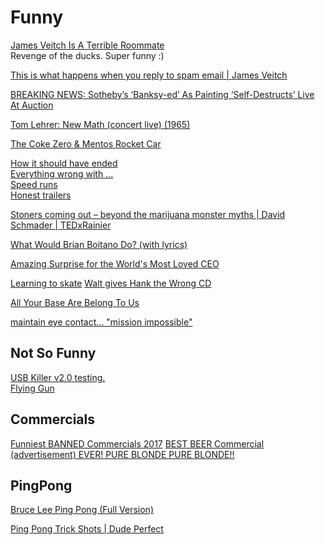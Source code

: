 Funny
=====

[James Veitch Is A Terrible Roommate](https://www.youtube.com/watch?v=f5d8pVg3Qtg)  
Revenge of the ducks. Super funny :)  

[This is what happens when you reply to spam email | James Veitch](https://www.youtube.com/watch?v=_QdPW8JrYzQ)

[BREAKING NEWS: Sotheby’s ‘Banksy-ed’ As Painting ‘Self-Destructs’ Live At Auction](https://www.youtube.com/watch?v=Std3LfVx41c)


[Tom Lehrer: New Math (concert live) (1965)](https://www.youtube.com/watch?v=W6OaYPVueW4)


[The Coke Zero & Mentos Rocket Car](https://www.youtube.com/watch?v=i-hXcRtbj1Y)


[How it should have ended](https://www.youtube.com/channel/UCHCph-_jLba_9atyCZJPLQQ)  
[Everything wrong with ...](https://www.youtube.com/user/CinemaSins)  
[Speed runs](https://www.youtube.com/user/1A4STUDIO)  
[Honest trailers](https://www.youtube.com/user/screenjunkies)

[Stoners coming out – beyond the marijuana monster myths | David Schmader | TEDxRainier](https://www.youtube.com/watch?v=mfXGpVi-YRs)

[What Would Brian Boitano Do? (with lyrics)](https://www.youtube.com/watch?v=XuRJSsAYxDA)

[Amazing Surprise for the World's Most Loved CEO](https://www.youtube.com/watch?v=4u5VQlBENB8)

[Learning to skate](https://www.youtube.com/watch?v=panvl3LD08w)
[Walt gives Hank the Wrong CD](https://www.youtube.com/watch?v=_mVq_4BA5DQ)


[All Your Base Are Belong To Us](https://www.youtube.com/watch?v=qItugh-fFgg)


[maintain eye contact... "mission impossible"﻿](https://www.youtube.com/watch?v=Ri0N_ifn2iM)

Not So Funny
------------

[USB Killer v2.0 testing.](https://www.youtube.com/watch?v=_TidRpVWXBE)  
[Flying Gun](https://www.youtube.com/watch?v=xqHrTtvFFIs)  



Commercials
-----------

[Funniest BANNED Commercials 2017](https://www.youtube.com/watch?v=r0YwQjY9roE)
[BEST BEER Commercial (advertisement) EVER! PURE BLONDE PURE BLONDE!!](https://www.youtube.com/watch?v=Sjl5_vDfiuM)


PingPong
--------

[Bruce Lee Ping Pong (Full Version)](https://www.youtube.com/watch?v=SncapPrTusA)

[Ping Pong Trick Shots | Dude Perfect](https://www.youtube.com/watch?v=3nRZhGP5apQ)
